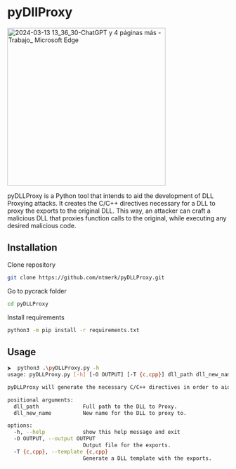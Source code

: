 # pyDllProxy
<img width="360" alt="2024-03-13 13_36_30-ChatGPT y 4 páginas más - Trabajo_ Microsoft​ Edge" src="https://github.com/NtMerk/pyDLLProxy/assets/19492870/5ca7fa09-d82c-4d40-a9e0-2ee542cb4488">

pyDLLProxy is a Python tool that intends to aid the development of DLL Proxying attacks. It creates the C/C++ directives necessary for a DLL to proxy the exports to the original DLL. This way, an attacker can craft a malicious DLL that proxies function calls to the original, while executing any desired malicious code.

## Installation
Clone repository
```sh
git clone https://github.com/ntmerk/pyDLLProxy.git
```
Go to pycrack folder
```sh
cd pyDLLProxy
```
Install requirements
```sh
python3 -m pip install -r requirements.txt
```

## Usage
```sh
⮞  python3 .\pyDLLProxy.py -h
usage: pyDLLProxy.py [-h] [-O OUTPUT] [-T {c,cpp}] dll_path dll_new_name

pyDLLProxy will generate the necessary C/C++ directives in order to aid in the development of DLL Proxying techniques.

positional arguments:
  dll_path              Full path to the DLL to Proxy.
  dll_new_name          New name for the DLL to proxy to.

options:
  -h, --help            show this help message and exit
  -O OUTPUT, --output OUTPUT
                        Output file for the exports.
  -T {c,cpp}, --template {c,cpp}
                        Generate a DLL template with the exports.
```
